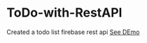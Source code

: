 # ToDo-with-RestAPI
Created a todo list firebase rest api 
[See DEmo]('https://faiezwaseem.github.io/ToDo-with-RestAPI/')
